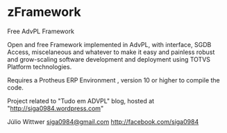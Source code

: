# zFramework
Free AdvPL Framework

Open and free Framework implemented in AdvPL, with interface, SGDB Access, miscelaneous and whatever to make it easy and painless robust and grow-scaling software development and deployment using TOTVS Platform technologies. 

Requires a Protheus ERP Environment , version 10 or higher to compile the code.

Project related to "Tudo em ADVPL" blog, hosted at "http://siga0984.wordpress.com" 

Júlio Wittwer
siga0984@gmail.com
http://facebook.com/siga0984
